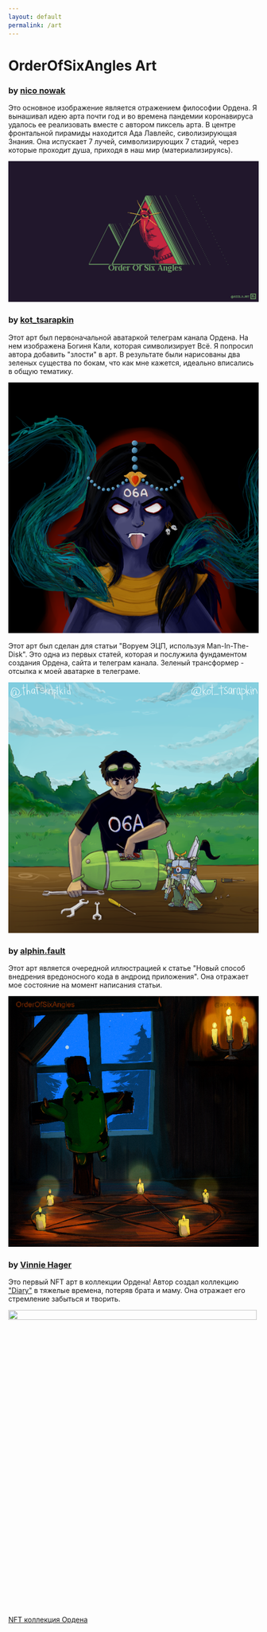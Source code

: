 ```yaml
---
layout: default
permalink: /art
---
```


<style>
    img {
        max-width:100%;
        height:auto;
    }
</style>

# OrderOfSixAngles Art

### by [nico nowak](https://twitter.com/nowk_n)

<p>Это основное изображение является отражением философии Ордена. Я вынашивал идею арта почти год и во времена пандемии коронавируса удалось ее реализовать вместе с автором пиксель арта. В центре фронтальной пирамиды находится Ада Лавлейс, сиволизирующая Знания. Она испускает 7 лучей, символизирующих 7 стадий, через которые проходит душа, приходя в наш мир (материализируясь). </p>

<a href="/assets/images/orderofsixangles_art/ada_art.png"><img src="/assets/images/orderofsixangles_art/ada_art.png" alt="Angles"/></a>

### by [kot_tsarapkin](https://www.instagram.com/kottsarapkin/)

<p>Этот арт был первоначальной аватаркой телеграм канала Ордена. На нем изображена Богиня Кали, которая символизирует Всё. Я попросил автора добавить "злости" в арт. В результате были нарисованы два зеленых существа по бокам, что как мне кажется, идеально вписались в общую тематику.</p>

<a href="/assets/images/orderofsixangles_art/kali.png"><img src="/assets/images/orderofsixangles_art/kali_resized.png" alt="Kali"/></a>

<p>Этот арт был сделан для статьи "Воруем ЭЦП, используя Man-In-The-Disk". Это одна из первых статей, которая и послужила фундаментом создания Ордена, сайта и телеграм канала. Зеленый трансформер - отсылка к моей аватарке в телеграме.</p>

<a href="/assets/images/orderofsixangles_art/man_in_the_disk.png"><img src="/assets/images/orderofsixangles_art/man_in_the_disk_resized.png" alt="Man in the disk"/></a>

### by [alphin.fault](https://www.instagram.com/alphin.fault)

<p>Этот арт является очередной иллюстрацией к статье "Новый способ внедрения вредоносного кода в андроид приложения". Она отражает мое состояние на момент написания статьи.</p>

<a href="/assets/images/orderofsixangles_art/silent_night.png"><img src="/assets/images/orderofsixangles_art/silent_night_resized.png" alt="Silent night"/></a>

### by [Vinnie Hager](https://twitter.com/VinnieHager)

Это первый NFT арт в коллекции Ордена! Автор создал коллекцию <a href="https://opensea.io/collection/diary-by-vinnie-hager">"Diary"</a> в тяжелые времена, потеряв брата и маму. Она отражает его стремление забыться и творить.

 <img src="https://i.seadn.io/gcs/files/900772088f9bd966a9b039180051d97b.png?auto=format&dpr=1&w=1000" width="500" height="600"> 

[NFT коллекция Ордена](https://opensea.io/Thatskriptkid)
